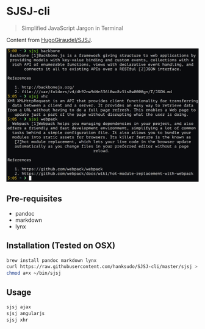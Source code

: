 # SJSJ-cli

> Simplified JavaScript Jargon in Terminal

Content from [HugoGiraudel/SJSJ](https://github.com/HugoGiraudel/SJSJ).

![Demonstration screenshot](https://github.com/hanksudo/SJSJ-cli/blob/master/screenshot.png)

## Pre-requisites

- pandoc
- markdown
- lynx

## Installation (Tested on OSX)

```bash
brew install pandoc markdown lynx
curl https://raw.githubusercontent.com/hanksudo/SJSJ-cli/master/sjsj > ~/bin/sjsj
chmod a+x ~/bin/sjsj
```

## Usage

```bash
sjsj ajax
sjsj angularjs
sjsj xhr
```
